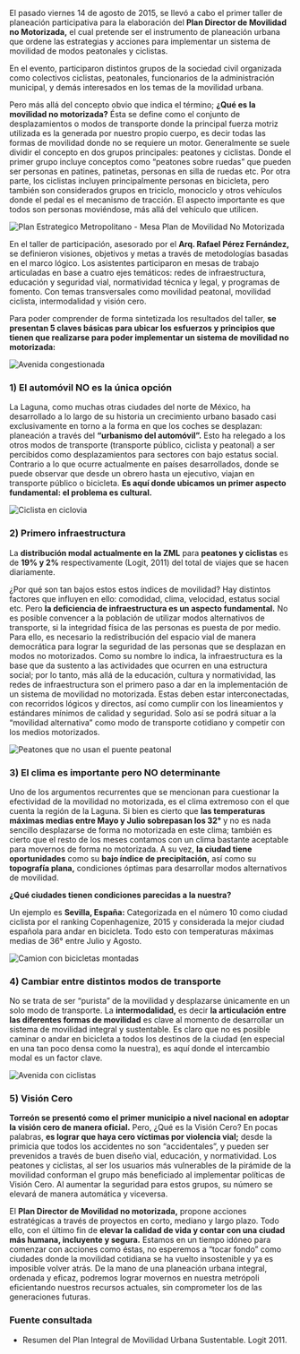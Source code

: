 
El pasado viernes 14 de agosto de 2015, se llevó a cabo el primer taller de planeación participativa para la elaboración del **Plan Director de Movilidad no Motorizada,** el cual pretende ser el instrumento de planeación urbana que ordene las estrategias y acciones para implementar un sistema de movilidad de modos peatonales y ciclistas.

En el evento, participaron distintos grupos de la sociedad civil organizada como colectivos ciclistas, peatonales, funcionarios de la administración municipal, y demás interesados en los temas de la movilidad urbana.

Pero más allá del concepto obvio que indica el término; **¿Qué es la movilidad no motorizada?** Ésta se define como el conjunto de desplazamientos o modos de transporte donde la principal fuerza motriz utilizada es la generada por nuestro propio cuerpo, es decir todas las formas de movilidad donde no se requiere un motor. Generalmente se suele dividir el concepto en dos grupos principales: peatones y ciclistas. Donde el primer grupo incluye conceptos como “peatones sobre ruedas” que pueden ser personas en patines, patinetas, personas en silla de ruedas etc. Por otra parte, los ciclistas incluyen principalmente personas en bicicleta, pero también son considerados grupos en triciclo, monociclo y otros vehículos donde el pedal es el mecanismo de tracción. El aspecto importante es que todos son personas moviéndose, más allá del vehículo que utilicen.

<img class="img-responsive" src="cinco-claves-para-entender-la-movilidad-no-motorizada/01-plan-estrategico-metropolitano-mesa-movilidad-no-motorizada.jpg" alt="Plan Estrategico Metropolitano - Mesa Plan de Movilidad No Motorizada">

En el taller de participación, asesorado por el **Arq. Rafael Pérez Fernández,** se definieron visiones, objetivos y metas a través de metodologías basadas en el marco lógico. Los asistentes participaron en mesas de trabajo articuladas en base a cuatro ejes temáticos: redes de infraestructura, educación y seguridad vial, normatividad técnica y legal, y programas de fomento. Con temas transversales como movilidad peatonal, movilidad ciclista, intermodalidad y visión cero.

Para poder comprender de forma sintetizada los resultados del taller, **se presentan 5 claves básicas para ubicar los esfuerzos y principios que tienen que realizarse para poder implementar un sistema de movilidad no motorizada:**

<img class="img-responsive" src="cinco-claves-para-entender-la-movilidad-no-motorizada/02-avenida-congestionada.jpg" alt="Avenida congestionada">

### 1) El automóvil NO es la única opción

La Laguna, como muchas otras ciudades del norte de México, ha desarrollado a lo largo de su historia un crecimiento urbano basado casi exclusivamente en torno a la forma en que los coches se desplazan: planeación a través del **“urbanismo del automóvil”.** Esto ha relegado a los otros modos de transporte (transporte público, ciclista y peatonal) a ser percibidos como desplazamientos para sectores con bajo estatus social. Contrario a lo que ocurre actualmente en países desarrollados, donde se puede observar que desde un obrero hasta un ejecutivo, viajan en transporte público o bicicleta. **Es aquí donde ubicamos un primer aspecto fundamental: el problema es cultural.**

<img class="img-responsive" src="cinco-claves-para-entender-la-movilidad-no-motorizada/03-ciclista-en-ciclovia.jpg" alt="Ciclista en ciclovia">

### 2) Primero infraestructura

La **distribución modal actualmente en la ZML** para **peatones y ciclistas** es de **19% y 2%** respectivamente (Logit, 2011) del total de viajes que se hacen diariamente.

¿Por qué son tan bajos estos estos índices de movilidad? Hay distintos factores que influyen en ello: comodidad, clima, velocidad, estatus social etc. Pero **la deficiencia de infraestructura es un aspecto fundamental.** No es posible convencer a la población de utilizar modos alternativos de transporte, si la integridad física de las personas es puesta de por medio. Para ello, es necesario la redistribución del espacio vial de manera democrática para lograr la seguridad de las personas que se desplazan en modos no motorizados. Como su nombre lo indica, la infraestructura es la base que da sustento a las actividades que ocurren en una estructura social; por lo tanto, más allá de la educación, cultura y normatividad, las redes de infraestructura son el primero paso a dar en la implementación de un sistema de movilidad no motorizada. Estas deben estar interconectadas, con recorridos lógicos y directos, así como cumplir con los lineamientos y estándares mínimos de calidad y seguridad. Solo así se podrá situar a la “movilidad alternativa” como modo de transporte cotidiano y competir con los medios motorizados.

<img class="img-responsive" src="cinco-claves-para-entender-la-movilidad-no-motorizada/04-peatones-que-no-usan-puente-peatonal.jpg" alt="Peatones que no usan el puente peatonal">

### 3) El clima es importante pero NO determinante

Uno de los argumentos recurrentes que se mencionan para cuestionar la efectividad de la movilidad no motorizada, es el clima extremoso con el que cuenta la región de la Laguna. Si bien es cierto que **las temperaturas máximas medias entre Mayo y Julio sobrepasan los 32°** y no es nada sencillo desplazarse de forma no motorizada en este clima; también es cierto que el resto de los meses contamos con un clima bastante aceptable para movernos de forma no motorizada. A su vez, **la ciudad tiene oportunidades** como su **bajo índice de precipitación,** así como su **topografía plana,** condiciones óptimas para desarrollar modos alternativos de movilidad.

**¿Qué ciudades tienen condiciones parecidas a la nuestra?**

Un ejemplo es **Sevilla, España:** Categorizada en el número 10 como ciudad ciclista por el ranking Copenhagenize, 2015 y considerada la mejor ciudad española para andar en bicicleta. Todo esto con temperaturas máximas medias de 36° entre Julio y Agosto.

<img class="img-responsive" src="cinco-claves-para-entender-la-movilidad-no-motorizada/05-camion-con-bicicletas-montadas.jpg" alt="Camion con bicicletas montadas">

### 4) Cambiar entre distintos modos de transporte

No se trata de ser “purista” de la movilidad y desplazarse únicamente en un solo modo de transporte. La **intermodalidad,** es decir **la articulación entre las diferentes formas de movilidad** es clave al momento de desarrollar un sistema de movilidad integral y sustentable. Es claro que no es posible caminar o andar en bicicleta a todos los destinos de la ciudad (en especial en una tan poco densa como la nuestra), es aquí donde el intercambio modal es un factor clave.

<img class="img-responsive" src="cinco-claves-para-entender-la-movilidad-no-motorizada/06-avenida.jpg" alt="Avenida con ciclistas">

### 5) Visión Cero

**Torreón se presentó como el primer municipio a nivel nacional en adoptar la visión cero de manera oficial.** Pero, ¿Qué es la Visión Cero? En pocas palabras, **es lograr que haya cero víctimas por violencia vial;** desde la primicia que todos los accidentes no son “accidentales”, y pueden ser prevenidos a través de buen diseño vial, educación, y normatividad. Los peatones y ciclistas, al ser los usuarios más vulnerables de la pirámide de la movilidad conforman el grupo más beneficiado al implementar políticas de Visión Cero. Al aumentar la seguridad para estos grupos, su número se elevará de manera automática y viceversa.

El **Plan Director de Movilidad no motorizada,** propone acciones estratégicas a través de proyectos en corto, mediano y largo plazo. Todo ello, con el último fin de **elevar la calidad de vida y contar con una ciudad más humana, incluyente y segura.** Estamos en un tiempo idóneo para comenzar con acciones como éstas, no esperemos a “tocar fondo” como ciudades donde la movilidad cotidiana se ha vuelto insostenible y ya es imposible volver atrás. De la mano de una planeación urbana integral, ordenada y eficaz, podremos lograr movernos en nuestra metrópoli eficientando nuestros recursos actuales, sin comprometer los de las generaciones futuras.

### Fuente consultada

* Resumen del Plan Integral de Movilidad Urbana Sustentable. Logit 2011.
